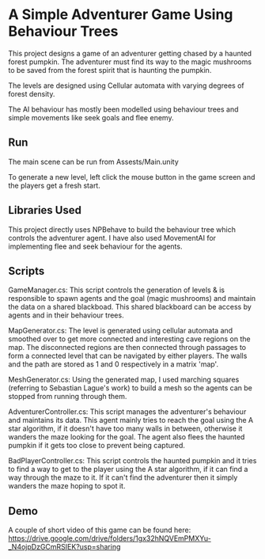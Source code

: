 # A Simple Adventurer Game Using Behaviour Trees

This project designs a game of an adventurer getting chased by a haunted forest pumpkin. The adventurer must find its way to the magic mushrooms to be saved from the forest spirit that is haunting the pumpkin. 

The levels are designed using Cellular automata with varying degrees of forest density.

The AI behaviour has mostly been modelled using behaviour trees and simple movements like seek goals and flee enemy.

## Run
The main scene can be run from Assests/Main.unity

To generate a new level, left click the mouse button in the game screen and the players get a fresh start.

## Libraries Used
This project directly uses NPBehave to build the behaviour tree which controls the adventurer agent.
I have also used MovementAI for implementing flee and seek behaviour for the agents.

## Scripts
GameManager.cs: This script controls the generation of levels & is responsible to spawn agents and the goal (magic mushrooms) and maintain the data on a shared blackboad. This shared blackboard can be access by agents and in their behaviour trees.

MapGenerator.cs: The level is generated using cellular automata and smoothed over to get more connected and interesting cave regions on the map. The disconnected regions are then connected through passages to form a connected level that can be navigated by either players. The walls and the path are stored as 1 and 0 respectively in a matrix 'map'.

MeshGenerator.cs: Using the generated map, I used marching squares (referring to Sebastian Lague's work) to build a mesh so the agents can be stopped from running through them.

AdventurerController.cs: This script manages the adventurer's behaviour and maintains its data. This agent mainly tries to reach the goal using the A star algorithm, if it doesn't have too many walls in between, otherwise it wanders the maze looking for the goal. The agent also flees the haunted pumpkin if it gets too close to prevent being captured.

BadPlayerController.cs: This script controls the haunted pumpkin and it tries to find a way to get to the player using the A star algorithm, if it can find a way through the maze to it. If it can't find the adventurer then it simply wanders the maze hoping to spot it.

## Demo
A couple of short video of this game can be found here: https://drive.google.com/drive/folders/1gx32hNQVEmPMXYu-_N4ojpDzGCmRSIEK?usp=sharing

